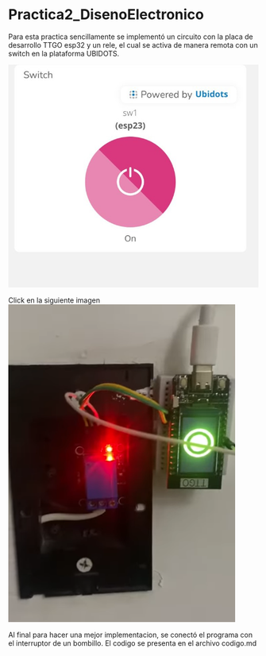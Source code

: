 # Practica2_DisenoElectronico
Para esta practica sencillamente se implementó un circuito con la placa de desarrollo TTGO esp32 y un rele, el cual se activa de manera remota con un switch en la plataforma UBIDOTS.

![Ejerciocio 1](./imagenes/switch.jpeg)  

Click en la siguiente imagen
[![Ejerciocio 1](./imagenes/practica2vid.png)](https://youtube.com/shorts/r46LN2qarPE?si=6FQ_YVRsQ2wEChAd)

Al final para hacer una mejor implementacion, se conectó el programa con el interruptor de un bombillo.
El codigo se presenta en el archivo codigo.md